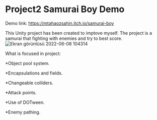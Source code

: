 # Project2 Samurai Boy Demo

Demo link: https://mtahaozsahin.itch.io/samurai-boy 

This Unity project has been created to imptove myself. The project is a samurai that fighting with enemies and try to best score.
![Ekran görüntüsü 2022-06-08 104314](https://user-images.githubusercontent.com/87945619/172561025-c0176ad8-918e-4181-b53f-34fc370727bd.png)



What is focused in project:

*Object pool system.

*Encapsulations and fields.

*Changeable colliders.

*Attack points.

*Use of DOTween.

*Enemy pathing.

